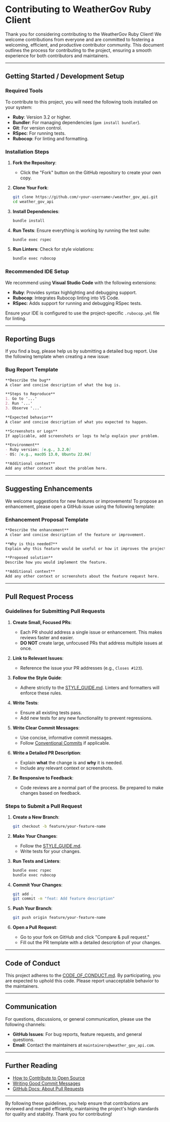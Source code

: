 # Contributing to WeatherGov Ruby Client

Thank you for considering contributing to the WeatherGov Ruby Client! We welcome contributions from everyone and are committed to fostering a welcoming, efficient, and productive contributor community. This document outlines the process for contributing to the project, ensuring a smooth experience for both contributors and maintainers.

---

## **Getting Started / Development Setup**

### **Required Tools**
To contribute to this project, you will need the following tools installed on your system:
- **Ruby**: Version 3.2 or higher.
- **Bundler**: For managing dependencies (`gem install bundler`).
- **Git**: For version control.
- **RSpec**: For running tests.
- **Rubocop**: For linting and formatting.

### **Installation Steps**
1. **Fork the Repository**:
   - Click the "Fork" button on the GitHub repository to create your own copy.

2. **Clone Your Fork**:
   ```bash
   git clone https://github.com/<your-username>/weather_gov_api.git
   cd weather_gov_api
   ```

3. **Install Dependencies**:
   ```bash
   bundle install
   ```

4. **Run Tests**:
   Ensure everything is working by running the test suite:
   ```bash
   bundle exec rspec
   ```

5. **Run Linters**:
   Check for style violations:
   ```bash
   bundle exec rubocop
   ```

### **Recommended IDE Setup**
We recommend using **Visual Studio Code** with the following extensions:
- **Ruby**: Provides syntax highlighting and debugging support.
- **Rubocop**: Integrates Rubocop linting into VS Code.
- **RSpec**: Adds support for running and debugging RSpec tests.

Ensure your IDE is configured to use the project-specific `.rubocop.yml` file for linting.

---

## **Reporting Bugs**

If you find a bug, please help us by submitting a detailed bug report. Use the following template when creating a new issue:

### **Bug Report Template**
```markdown
**Describe the bug**
A clear and concise description of what the bug is.

**Steps to Reproduce**
1. Go to '...'
2. Run '...'
3. Observe '...'

**Expected behavior**
A clear and concise description of what you expected to happen.

**Screenshots or Logs**
If applicable, add screenshots or logs to help explain your problem.

**Environment**
- Ruby version: [e.g., 3.2.0]
- OS: [e.g., macOS 13.0, Ubuntu 22.04]

**Additional context**
Add any other context about the problem here.
```

---

## **Suggesting Enhancements**

We welcome suggestions for new features or improvements! To propose an enhancement, please open a GitHub issue using the following template:

### **Enhancement Proposal Template**
```markdown
**Describe the enhancement**
A clear and concise description of the feature or improvement.

**Why is this needed?**
Explain why this feature would be useful or how it improves the project.

**Proposed solution**
Describe how you would implement the feature.

**Additional context**
Add any other context or screenshots about the feature request here.
```

---

## **Pull Request Process**

### **Guidelines for Submitting Pull Requests**
1. **Create Small, Focused PRs**:
   - Each PR should address a single issue or enhancement. This makes reviews faster and easier.
   - **DO NOT** create large, unfocused PRs that address multiple issues at once.

2. **Link to Relevant Issues**:
   - Reference the issue your PR addresses (e.g., `Closes #123`).

3. **Follow the Style Guide**:
   - Adhere strictly to the [STYLE_GUIDE.md](STYLE_GUIDE.md). Linters and formatters will enforce these rules.

4. **Write Tests**:
   - Ensure all existing tests pass.
   - Add new tests for any new functionality to prevent regressions.

5. **Write Clear Commit Messages**:
   - Use concise, informative commit messages.
   - Follow [Conventional Commits](https://www.conventionalcommits.org/) if applicable.

6. **Write a Detailed PR Description**:
   - Explain **what** the change is and **why** it is needed.
   - Include any relevant context or screenshots.

7. **Be Responsive to Feedback**:
   - Code reviews are a normal part of the process. Be prepared to make changes based on feedback.

### **Steps to Submit a Pull Request**
1. **Create a New Branch**:
   ```bash
   git checkout -b feature/your-feature-name
   ```

2. **Make Your Changes**:
   - Follow the [STYLE_GUIDE.md](STYLE_GUIDE.md).
   - Write tests for your changes.

3. **Run Tests and Linters**:
   ```bash
   bundle exec rspec
   bundle exec rubocop
   ```

4. **Commit Your Changes**:
   ```bash
   git add .
   git commit -m "feat: Add feature description"
   ```

5. **Push Your Branch**:
   ```bash
   git push origin feature/your-feature-name
   ```

6. **Open a Pull Request**:
   - Go to your fork on GitHub and click "Compare & pull request."
   - Fill out the PR template with a detailed description of your changes.

---

## **Code of Conduct**

This project adheres to the [CODE_OF_CONDUCT.md](CODE_OF_CONDUCT.md). By participating, you are expected to uphold this code. Please report unacceptable behavior to the maintainers.

---

## **Communication**

For questions, discussions, or general communication, please use the following channels:
- **GitHub Issues**: For bug reports, feature requests, and general questions.
- **Email**: Contact the maintainers at `maintainers@weather_gov_api.com`.

---

## **Further Reading**

- [How to Contribute to Open Source](https://opensource.guide/how-to-contribute/)
- [Writing Good Commit Messages](https://cbea.ms/git-commit/)
- [GitHub Docs: About Pull Requests](https://docs.github.com/en/pull-requests)

---

By following these guidelines, you help ensure that contributions are reviewed and merged efficiently, maintaining the project's high standards for quality and stability. Thank you for contributing!
